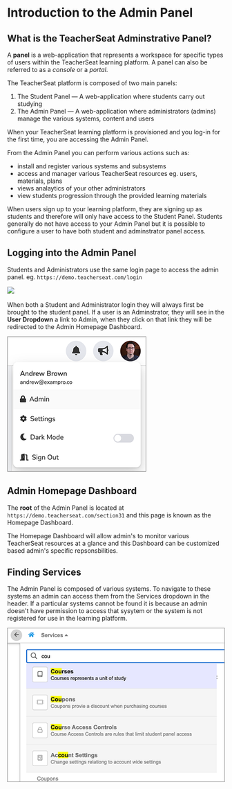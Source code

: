 # Introduction to the Admin Panel

## What is the TeacherSeat Adminstrative Panel?

A **panel** is a web-application that represents a workspace for specific types of users within the TeacherSeat learning platform. A panel can also be referred to as a *console* or a *portal*.

The TeacherSeat platform is composed of two main panels:

1. The Student Panel — A web-application where students carry out studying
2. The Admin Panel — A web-application where administrators (admins) manage the various systems, content and users

When your TeacherSeat learning platform is provisioned and you log-in for the first time, you are accessing the Admin Panel.

From the Admin Panel you can perform various actions such as:
- install and register various systems and subsystems
- access and manager various TeacherSeat resources eg. users, materials, plans
- views analaytics of your other administrators
- view students progression through the provided learning materials

When users sign up to your learning platform, they are signing up as students and therefore will only have access to the Student Panel. Students generally do not have access to your Admin Panel but it is possible to configure a user to have both student and adminstrator panel access.

## Logging into the Admin Panel

Students and Administrators use the same login page to access the admin panel. eg. `https://demo.teacherseat.com/login`

![](overview/introduction-login-page.png)

When both a Student and Administrator login they will always first be brought to the student panel.
If a user is an Adminstrator, they will see in the **User Dropdown** a link to Admin, when they click on that link they will be redirected to the Admin Homepage Dashboard.

![](media/introduction-user-dropdown.png?s=100)

## Admin Homepage Dashboard

The **root** of the Admin Panel is located at `https://demo.teacherseat.com/section31` and this page is known as the Homepage Dashboard. 

The Homepage Dashboard will allow admin's to monitor various TeacherSeat resources at a glance and this Dashboard can be customized based admin's specific repsonsbilities.

## Finding Services

The Admin Panel is composed of various systems. To navigate to these systems an admin can access them from the Services dropdown in the header. If a particular systems cannot be found it is because an admin doesn't have permission to access that sysytem or the system is not registered for use in the learning platform.

![](media/introduction-finding-services.png)
